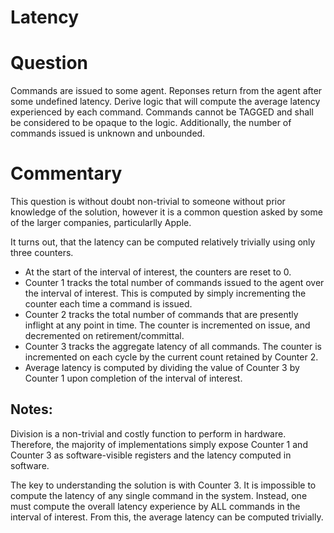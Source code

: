 # Latency

# Question

Commands are issued to some agent. Reponses return from the agent after some
undefined latency. Derive logic that will compute the average latency
experienced by each command. Commands cannot be TAGGED and shall be considered
to be opaque to the logic. Additionally, the number of commands issued is
unknown and unbounded.

# Commentary

This question is without doubt non-trivial to someone without prior knowledge of
the solution, however it is a common question asked by some of the larger
companies, particularlly Apple.

It turns out, that the latency can be computed relatively trivially using only
three counters.

* At the start of the interval of interest, the counters are reset to 0.
* Counter 1 tracks the total number of commands issued to the agent over the
  interval of interest. This is computed by simply incrementing the counter each
  time a command is issued.
* Counter 2 tracks the total number of commands that are presently inflight at
  any point in time. The counter is incremented on issue, and decremented on
  retirement/committal.
* Counter 3 tracks the aggregate latency of all commands. The counter is
  incremented on each cycle by the current count retained by Counter 2.
* Average latency is computed by dividing the value of Counter 3 by Counter 1
  upon completion of the interval of interest.

## Notes:

Division is a non-trivial and costly function to perform in hardware. Therefore,
the majority of implementations simply expose Counter 1 and Counter 3 as
software-visible registers and the latency computed in software.

The key to understanding the solution is with Counter 3. It is impossible to
compute the latency of any single command in the system. Instead, one must
compute the overall latency experience by ALL commands in the interval of
interest. From this, the average latency can be computed trivially.
